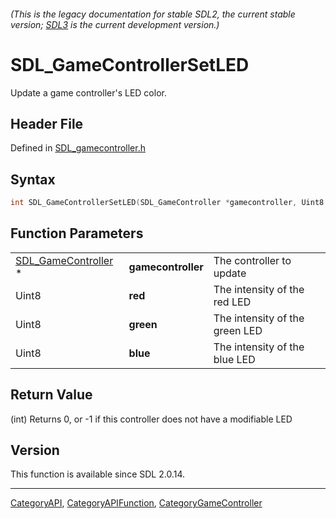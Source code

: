 ###### (This is the legacy documentation for stable SDL2, the current stable version; [SDL3](https://wiki.libsdl.org/SDL3/) is the current development version.)
# SDL_GameControllerSetLED

Update a game controller's LED color.

## Header File

Defined in [SDL_gamecontroller.h](https://github.com/libsdl-org/SDL/blob/SDL2/include/SDL_gamecontroller.h)

## Syntax

```c
int SDL_GameControllerSetLED(SDL_GameController *gamecontroller, Uint8 red, Uint8 green, Uint8 blue);
```

## Function Parameters

|                                            |                    |                                |
| ------------------------------------------ | ------------------ | ------------------------------ |
| [SDL_GameController](SDL_GameController) * | **gamecontroller** | The controller to update       |
| Uint8                                      | **red**            | The intensity of the red LED   |
| Uint8                                      | **green**          | The intensity of the green LED |
| Uint8                                      | **blue**           | The intensity of the blue LED  |

## Return Value

(int) Returns 0, or -1 if this controller does not have a modifiable LED

## Version

This function is available since SDL 2.0.14.

----
[CategoryAPI](CategoryAPI), [CategoryAPIFunction](CategoryAPIFunction), [CategoryGameController](CategoryGameController)

